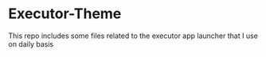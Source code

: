 ﻿# Executor-Theme
This repo includes some files related to the executor app launcher that I use on daily basis
